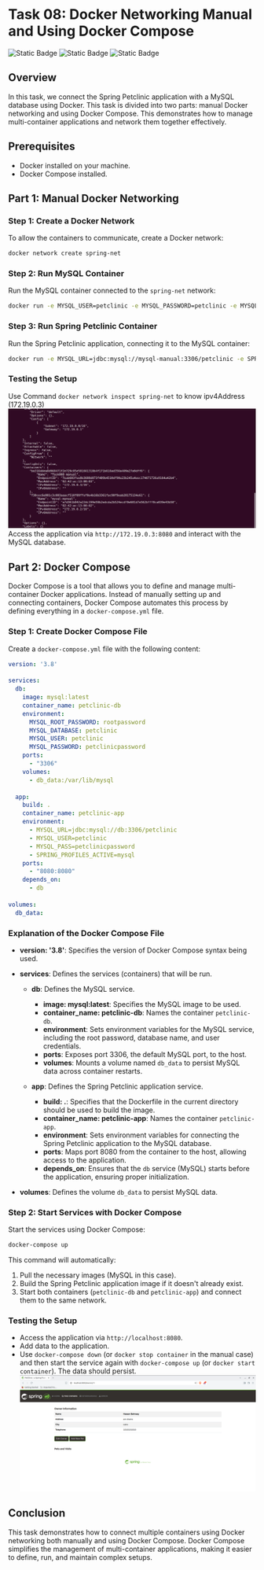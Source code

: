 # Task 08: Docker Networking Manual and Using Docker Compose


![Static Badge](https://img.shields.io/badge/build-Ubuntu-brightgreen?style=flat&logo=ubuntu&label=Linux&labelColor=Orange&color=red) ![Static Badge](https://img.shields.io/badge/Docker-27.0.3-skyblue?style=flat&logo=docker&label=Docker) ![Static Badge](https://img.shields.io/badge/Linux-Task08-Orange?style=flat&label=DevOps&labelColor=blue&color=gray)

## Overview
In this task, we connect the Spring Petclinic application with a MySQL database using Docker. This task is divided into two parts: manual Docker networking and using Docker Compose. This demonstrates how to manage multi-container applications and network them together effectively.

## Prerequisites

- Docker installed on your machine.
- Docker Compose installed.

## Part 1: Manual Docker Networking

### Step 1: Create a Docker Network

To allow the containers to communicate, create a Docker network:

```bash
docker network create spring-net
```

### Step 2: Run MySQL Container

Run the MySQL container connected to the `spring-net` network:

```bash
docker run -e MYSQL_USER=petclinic -e MYSQL_PASSWORD=petclinic -e MYSQL_ROOT_PASSWORD=root -e MYSQL_DATABASE=petclinic --network spring-net --name mysql-manual -v mysql-manual-volume:/var/lib/mysql -p 3307:3306 mysql
```

### Step 3: Run Spring Petclinic Container

Run the Spring Petclinic application, connecting it to the MySQL container:

```bash
docker run -e MYSQL_URL=jdbc:mysql://mysql-manual:3306/petclinic -e SPRING_PROFILES_ACTIVE=mysql --network spring-net -p 8080:8080 --name Task008-manual spring_petclinic_eclipse
```

### Testing the Setup

Use Command `docker network inspect spring-net` to know ipv4Address (172.19.0.3)
![ipv4Address](spring-petclinic-manual/Task8_Part7.png)
Access the application via `http://172.19.0.3:8080` and interact with the MySQL database.

## Part 2: Docker Compose

Docker Compose is a tool that allows you to define and manage multi-container Docker applications. Instead of manually setting up and connecting containers, Docker Compose automates this process by defining everything in a `docker-compose.yml` file.

### Step 1: Create Docker Compose File

Create a `docker-compose.yml` file with the following content:

```yaml
version: '3.8'

services:
  db:
    image: mysql:latest
    container_name: petclinic-db
    environment:
      MYSQL_ROOT_PASSWORD: rootpassword
      MYSQL_DATABASE: petclinic
      MYSQL_USER: petclinic
      MYSQL_PASSWORD: petclinicpassword
    ports:
      - "3306"
    volumes:
      - db_data:/var/lib/mysql

  app:
    build: .
    container_name: petclinic-app
    environment:
      - MYSQL_URL=jdbc:mysql://db:3306/petclinic
      - MYSQL_USER=petclinic
      - MYSQL_PASS=petclinicpassword
      - SPRING_PROFILES_ACTIVE=mysql
    ports:
      - "8080:8080"
    depends_on:
      - db

volumes:
  db_data:
```

### Explanation of the Docker Compose File

- **version: '3.8'**: Specifies the version of Docker Compose syntax being used.
  
- **services**: Defines the services (containers) that will be run.
  
  - **db**: Defines the MySQL service.
    - **image: mysql:latest**: Specifies the MySQL image to be used.
    - **container_name: petclinic-db**: Names the container `petclinic-db`.
    - **environment**: Sets environment variables for the MySQL service, including the root password, database name, and user credentials.
    - **ports**: Exposes port 3306, the default MySQL port, to the host.
    - **volumes**: Mounts a volume named `db_data` to persist MySQL data across container restarts.
  
  - **app**: Defines the Spring Petclinic application service.
    - **build: .**: Specifies that the Dockerfile in the current directory should be used to build the image.
    - **container_name: petclinic-app**: Names the container `petclinic-app`.
    - **environment**: Sets environment variables for connecting the Spring Petclinic application to the MySQL database.
    - **ports**: Maps port 8080 from the container to the host, allowing access to the application.
    - **depends_on**: Ensures that the `db` service (MySQL) starts before the application, ensuring proper initialization.

- **volumes**: Defines the volume `db_data` to persist MySQL data.

### Step 2: Start Services with Docker Compose

Start the services using Docker Compose:

```bash
docker-compose up
```

This command will automatically:

1. Pull the necessary images (MySQL in this case).
2. Build the Spring Petclinic application image if it doesn't already exist.
3. Start both containers (`petclinic-db` and `petclinic-app`) and connect them to the same network.

### Testing the Setup

- Access the application via `http://localhost:8080`.
- Add data to the application.
- Use `docker-compose down` (or `docker stop container` in the manual case) and then start the service again with `docker-compose up` (or `docker start container`). The data should persist.
![spring-pec-clinic](spring-petclinic-docker-compose/Task8_Part3.png)

## Conclusion

This task demonstrates how to connect multiple containers using Docker networking both manually and using Docker Compose. Docker Compose simplifies the management of multi-container applications, making it easier to define, run, and maintain complex setups.
